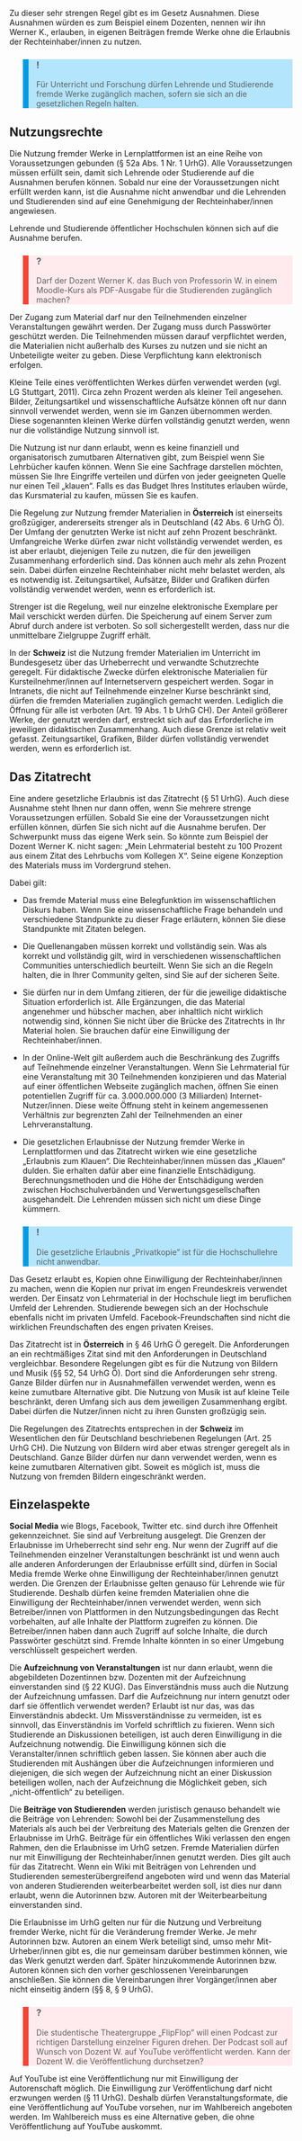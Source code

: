 <!-- filename: 03_Erlaubte_Nutzung_von_urheberrechtlich_geschuetzten_Werken.md -->
<!-- title: Erlaubte Nutzung von urheberrechtlich geschützten Werken -->

Zu dieser sehr strengen Regel gibt es im Gesetz Ausnahmen. Diese Ausnahmen würden es zum Beispiel einem Dozenten, nennen wir ihn Werner K., erlauben, in eigenen Beiträgen fremde Werke ohne die Erlaubnis der Rechteinhaber/innen zu nutzen.

<blockquote style="background: #B3E5FC; border-left: 10px solid #039BE5">

### !

Für Unterricht und Forschung dürfen Lehrende und Studierende fremde Werke zugänglich machen, sofern sie sich an die gesetzlichen Regeln halten.

</blockquote>

## Nutzungsrechte

Die Nutzung fremder Werke in Lernplattformen ist an eine Reihe von Voraussetzungen gebunden (§ 52a Abs. 1 Nr. 1 UrhG). Alle Voraussetzungen müssen erfüllt sein, damit sich Lehrende oder Studierende auf die Ausnahmen berufen können. Sobald nur eine der Voraussetzungen nicht erfüllt werden kann, ist die Ausnahme nicht anwendbar und die Lehrenden und Studierenden sind auf eine Genehmigung der Rechteinhaber/innen angewiesen.

Lehrende und Studierende öffentlicher Hochschulen können sich auf die Ausnahme berufen.

<blockquote style="background: #FFEBEE; border-left: 10px solid #F44336">

### ?

Darf der Dozent Werner K. das Buch von Professorin W. in einem Moodle-Kurs als PDF-Ausgabe für die Studierenden zugänglich machen?

</blockquote>

Der Zugang zum Material darf nur den Teilnehmenden einzelner Veranstaltungen gewährt werden. Der Zugang muss durch Passwörter geschützt werden. Die Teilnehmenden müssen darauf verpflichtet werden, die Materialien nicht außerhalb des Kurses zu nutzen und sie nicht an Unbeteiligte weiter zu geben. Diese Verpflichtung kann elektronisch erfolgen.

Kleine Teile eines veröffentlichten Werkes dürfen verwendet werden (vgl. LG Stuttgart, 2011). Circa zehn Prozent werden als kleiner Teil angesehen. Bilder, Zeitungsartikel und wissenschaftliche Aufsätze können oft nur dann sinnvoll verwendet werden, wenn sie im Ganzen übernommen werden. Diese sogenannten kleinen Werke dürfen vollständig genutzt werden, wenn nur die vollständige Nutzung sinnvoll ist.

Die Nutzung ist nur dann erlaubt, wenn es keine finanziell und organisatorisch zumutbaren Alternativen gibt, zum Beispiel wenn Sie Lehrbücher kaufen können. Wenn Sie eine Sachfrage darstellen möchten, müssen Sie Ihre Eingriffe verteilen und dürfen von jeder geeigneten Quelle nur einen Teil „klauen“. Falls es das Budget Ihres Institutes erlauben würde, das Kursmaterial zu kaufen, müssen Sie es kaufen.

Die Regelung zur Nutzung fremder Materialien in **Österreich** ist einerseits großzügiger, andererseits strenger als in Deutschland (42 Abs. 6 UrhG Ö). Der Umfang der genutzten Werke ist nicht auf zehn Prozent beschränkt. Umfangreiche Werke dürfen zwar nicht vollständig verwendet werden, es ist aber erlaubt, diejenigen Teile zu nutzen, die für den jeweiligen Zusammenhang erforderlich sind. Das können auch mehr als zehn Prozent sein. Dabei dürfen einzelne Rechteinhaber nicht mehr belastet werden, als es notwendig ist. Zeitungsartikel, Aufsätze, Bilder und Grafiken dürfen vollständig verwendet werden, wenn es erforderlich ist.

Strenger ist die Regelung, weil nur einzelne elektronische Exemplare per Mail verschickt werden dürfen. Die Speicherung auf einem Server zum Abruf durch andere ist verboten. So soll sichergestellt werden, dass nur die unmittelbare Zielgruppe Zugriff erhält.

In der **Schweiz** ist die Nutzung fremder Materialien im Unterricht im Bundesgesetz über das Urheberrecht und verwandte Schutzrechte geregelt. Für didaktische Zwecke dürfen elektronische Materialien für Kursteilnehmer/innen auf Internetservern gespeichert werden. Sogar in Intranets, die nicht auf Teilnehmende einzelner Kurse beschränkt sind, dürfen die fremden Materialien zugänglich gemacht werden. Lediglich die Öffnung für alle ist verboten (Art. 19 Abs. 1 b UrhG CH). Der Anteil größerer Werke, der genutzt werden darf, erstreckt sich auf das Erforderliche im jeweiligen didaktischen Zusammenhang. Auch diese Grenze ist relativ weit gefasst. Zeitungsartikel, Grafiken, Bilder dürfen vollständig verwendet werden, wenn es erforderlich ist.

## Das Zitatrecht

Eine andere gesetzliche Erlaubnis ist das Zitatrecht (§ 51 UrhG). Auch diese Ausnahme steht Ihnen nur dann offen, wenn Sie mehrere strenge Voraussetzungen erfüllen. Sobald Sie eine der Voraussetzungen nicht erfüllen können, dürfen Sie sich nicht auf die Ausnahme berufen. Der Schwerpunkt muss das eigene Werk sein. So könnte zum Beispiel der Dozent Werner K. nicht sagen: „Mein Lehrmaterial besteht zu 100 Prozent aus einem Zitat des Lehrbuchs vom Kollegen X“. Seine eigene Konzeption des Materials muss im Vordergrund stehen.

Dabei gilt:

- Das fremde Material muss eine Belegfunktion im wissenschaftlichen Diskurs haben. Wenn Sie eine wissenschaftliche Frage behandeln und verschiedene Standpunkte zu dieser Frage erläutern, können Sie diese Standpunkte mit Zitaten belegen.
- Die Quellenangaben müssen korrekt und vollständig sein. Was als korrekt und vollständig gilt, wird in verschiedenen wissenschaftlichen Communities unterschiedlich beurteilt. Wenn Sie sich an die Regeln halten, die in Ihrer Community gelten, sind Sie auf der sicheren Seite.
- Sie dürfen nur in dem Umfang zitieren, der für die jeweilige didaktische Situation erforderlich ist. Alle Ergänzungen, die das Material angenehmer und hübscher machen, aber inhaltlich nicht wirklich notwendig sind, können Sie nicht über die Brücke des Zitatrechts in Ihr Material holen. Sie brauchen dafür eine Einwilligung der Rechteinhaber/innen.

- In der Online-Welt gilt außerdem auch die Beschränkung des Zugriffs auf Teilnehmende einzelner Veranstaltungen. Wenn Sie Lehrmaterial für eine Veranstaltung mit 30 Teilnehmenden konzipieren und das Material auf einer öffentlichen Webseite zugänglich machen, öffnen Sie einen potentiellen Zugriff für ca. 3.000.000.000 (3 Milliarden) Internet-Nutzer/innen. Diese weite Öffnung steht in keinem angemessenen Verhältnis zur begrenzten Zahl der Teilnehmenden an einer Lehrveranstaltung.
- Die gesetzlichen Erlaubnisse der Nutzung fremder Werke in Lernplattformen und das Zitatrecht wirken wie eine gesetzliche „Erlaubnis zum Klauen“. Die Rechteinhaber/innen müssen das „Klauen“ dulden. Sie erhalten dafür aber eine finanzielle Entschädigung. Berechnungsmethoden und die Höhe der Entschädigung werden zwischen Hochschulverbänden und Verwertungsgesellschaften ausgehandelt. Die Lehrenden müssen sich nicht um diese Dinge kümmern.

<blockquote style="background: #B3E5FC; border-left: 10px solid #039BE5">

### !

Die gesetzliche Erlaubnis „Privatkopie” ist für die Hochschullehre nicht anwendbar.

</blockquote>

Das Gesetz erlaubt es, Kopien ohne Einwilligung der Rechteinhaber/innen zu machen, wenn die Kopien nur privat im engen Freundeskreis verwendet werden. Der Einsatz von Lehrmaterial in der Hochschule liegt im beruflichen Umfeld der Lehrenden. Studierende bewegen sich an der Hochschule ebenfalls nicht im privaten Umfeld. Facebook-Freundschaften sind nicht die wirklichen Freundschaften des engen privaten Kreises.

Das Zitatrecht ist in **Österreich** in § 46 UrhG Ö geregelt. Die Anforderungen an ein rechtmäßiges Zitat sind mit den Anforderungen in Deutschland vergleichbar. Besondere Regelungen gibt es für die Nutzung von Bildern und Musik (§§ 52, 54 UrhG Ö). Dort sind die Anforderungen sehr streng. Ganze Bilder dürfen nur in Ausnahmefällen verwendet werden, wenn es keine zumutbare Alternative gibt. Die Nutzung von Musik ist auf kleine Teile beschränkt, deren Umfang sich aus dem jeweiligen Zusammenhang ergibt. Dabei dürfen die Nutzer/innen nicht zu ihren Gunsten großzügig sein.

Die Regelungen des Zitatrechts entsprechen in der **Schweiz** im Wesentlichen den für Deutschland beschriebenen Regelungen (Art. 25 UrhG CH). Die Nutzung von Bildern wird aber etwas strenger geregelt als in Deutschland. Ganze Bilder dürfen nur dann verwendet werden, wenn es keine zumutbaren Alternativen gibt. Soweit es möglich ist, muss die Nutzung von fremden Bildern eingeschränkt werden.

## Einzelaspekte

**Social Media** wie Blogs, Facebook, Twitter etc. sind durch ihre Offenheit gekennzeichnet. Sie sind auf Verbreitung ausgelegt. Die Grenzen der Erlaubnisse im Urheberrecht sind sehr eng. Nur wenn der Zugriff auf die Teilnehmenden einzelner Veranstaltungen beschränkt ist und wenn auch alle anderen Anforderungen der Erlaubnisse erfüllt sind, dürfen in Social Media fremde Werke ohne Einwilligung der Rechteinhaber/innen genutzt werden. Die Grenzen der Erlaubnisse gelten genauso für Lehrende wie für Studierende. Deshalb dürfen keine fremden Materialien ohne die Einwilligung der Rechteinhaber/innen verwendet werden, wenn sich Betreiber/innen von Plattformen in den Nutzungsbedingungen das Recht vorbehalten, auf alle Inhalte der Plattform zugreifen zu können. Die Betreiber/innen haben dann auch Zugriff auf solche Inhalte, die durch Passwörter geschützt sind. Fremde Inhalte könnten in so einer Umgebung verschlüsselt gespeichert werden.

Die **Aufzeichnung von Veranstaltungen** ist nur dann erlaubt, wenn die abgebildeten Dozentinnen bzw. Dozenten mit der Aufzeichnung einverstanden sind (§ 22 KUG). Das Einverständnis muss auch die Nutzung der Aufzeichnung umfassen. Darf die Aufzeichnung nur intern genutzt oder darf sie öffentlich verwendet werden? Erlaubt ist nur das, was das Einverständnis abdeckt. Um Missverständnisse zu vermeiden, ist es sinnvoll, das Einverständnis im Vorfeld schriftlich zu fixieren. Wenn sich Studierende an Diskussionen beteiligen, ist auch deren Einwilligung in die Aufzeichnung notwendig. Die Einwilligung können sich die Veranstalter/innen schriftlich geben lassen. Sie können aber auch die Studierenden mit Aushängen über die Aufzeichnungen informieren und diejenigen, die sich wegen der Aufzeichnung nicht an einer Diskussion beteiligen wollen, nach der Aufzeichnung die Möglichkeit geben, sich „nicht-öffentlich“ zu beteiligen.

Die **Beiträge von Studierenden** werden juristisch genauso behandelt wie die Beiträge von Lehrenden: Sowohl bei der Zusammenstellung des Materials als auch bei der Verbreitung des Materials gelten die Grenzen der Erlaubnisse im UrhG. Beiträge für ein öffentliches Wiki verlassen den engen Rahmen, den die Erlaubnisse im UrhG setzen. Fremde Materialien dürfen nur mit Einwilligung der Rechteinhaber/innen genutzt werden. Dies gilt auch für das Zitatrecht. Wenn ein Wiki mit Beiträgen von Lehrenden und Studierenden semesterübergreifend angeboten wird und wenn das Material von anderen Studierenden weiterbearbeitet werden soll, ist dies nur dann erlaubt, wenn die Autorinnen bzw. Autoren mit der Weiterbearbeitung einverstanden sind.

Die Erlaubnisse im UrhG gelten nur für die Nutzung und Verbreitung fremder Werke, nicht für die Veränderung fremder Werke. Je mehr Autorinnen bzw. Autoren an einem Werk beteiligt sind, umso mehr Mit-Urheber/innen gibt es, die nur gemeinsam darüber bestimmen können, wie das Werk genutzt werden darf. Später hinzukommende Autorinnen bzw. Autoren können sich den vorher geschlossenen Vereinbarungen anschließen. Sie können die Vereinbarungen ihrer Vorgänger/innen aber nicht einseitig ändern (§§ 8, § 9 UrhG).

<blockquote style="background: #FFEBEE; border-left: 10px solid #F44336">

### ?

Die studentische Theatergruppe „FlipFlop” will einen Podcast zur richtigen Darstellung einzelner Figuren drehen. Der Podcast soll auf Wunsch von Dozent W. auf YouTube veröffentlicht werden. Kann der Dozent W. die Veröffentlichung durchsetzen?

</blockquote>

Auf YouTube ist eine Veröffentlichung nur mit Einwilligung der Autorenschaft möglich. Die Einwilligung zur Veröffentlichung darf nicht erzwungen werden (§ 11 UrhG). Deshalb dürfen Veranstaltungsformate, die eine Veröffentlichung auf YouTube vorsehen, nur im Wahlbereich angeboten werden. Im Wahlbereich muss es eine Alternative geben, die ohne Veröffentlichung auf YouTube auskommt.
